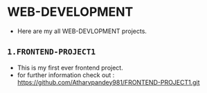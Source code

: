 #  WEB-DEVELOPMENT
* Here are my all WEB-DEVLOPMENT projects.
##  `1.FRONTEND-PROJECT1`
* This is my first ever frontend project.
* for further information check out :  <https://github.com/Atharvpandey981/FRONTEND-PROJECT1.git>
